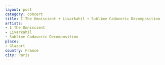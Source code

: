 ```yaml
---
layout: post
category: concert
title: I The Omniscient + Livarkahil + Sublime Cadaveric Decomposition
artists: 
- I The Omniscient
- Livarkahil
- Sublime Cadaveric Decomposition
place: 
- Glazart
country: France
city: Paris
---
```


